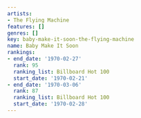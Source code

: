 ```yaml
---
artists:
- The Flying Machine
features: []
genres: []
key: baby-make-it-soon-the-flying-machine
name: Baby Make It Soon
rankings:
- end_date: '1970-02-27'
  rank: 95
  ranking_list: Billboard Hot 100
  start_date: '1970-02-21'
- end_date: '1970-03-06'
  rank: 87
  ranking_list: Billboard Hot 100
  start_date: '1970-02-28'
---
```


